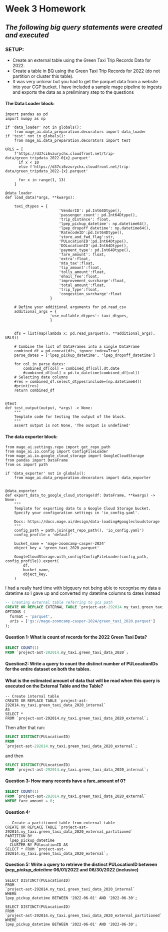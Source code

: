 # Week 3 Homework
## _The following big query statements were created and executed_

### SETUP:
 - Create an external table using the Green Taxi Trip Records Data for 2022.
 - Create a table in BQ using the Green Taxi Trip Records for 2022 (do not partition or cluster this table).
 - It was very unlcear but you had to get the parquet data from a website into your CGP bucket. I have included a sample mage pipeline to ingests and exports the data as a preliminary step to the questions

#### The Data Loader block:
```
import pandas as pd
import numpy as np

if 'data_loader' not in globals():
    from mage_ai.data_preparation.decorators import data_loader
if 'test' not in globals():
    from mage_ai.data_preparation.decorators import test

URLS = [
    f'https://d37ci6vzurychx.cloudfront.net/trip-data/green_tripdata_2022-0{x}.parquet'
      if x < 10 
      else f'https://d37ci6vzurychx.cloudfront.net/trip-data/green_tripdata_2022-{x}.parquet'
      
      for x in range(1, 13)
    ]

@data_loader
def load_data(*args, **kwargs):

    taxi_dtypes = {
                        'VendorID': pd.Int64Dtype(),
                        'passenger_count': pd.Int64Dtype(),
                        'trip_distance': float,
                        'lpep_pickup_datetime': np.datetime64(),
                        'lpep_dropoff_datetime': np.datetime64(),
                        'RatecodeID':pd.Int64Dtype(),
                        'store_and_fwd_flag':str,
                        'PULocationID':pd.Int64Dtype(),
                        'DOLocationID':pd.Int64Dtype(),
                        'payment_type': pd.Int64Dtype(),
                        'fare_amount': float,
                        'extra':float,
                        'mta_tax':float,
                        'tip_amount':float,
                        'tolls_amount':float,
                        'ehail_fee':float,
                        'improvement_surcharge':float,
                        'total_amount':float,
                        'trip_type':float,
                        'congestion_surcharge':float
                    }

    # Define your additional arguments for pd.read_csv
    additional_args = {
                    'use_nullable_dtypes': taxi_dtypes,
                    }


    dfs = list(map(lambda x: pd.read_parquet(x, **additional_args), URLS))

    # Combine the list of DataFrames into a single DataFrame
    combined_df = pd.concat(dfs, ignore_index=True)
    parse_dates = ['lpep_pickup_datetime', 'lpep_dropoff_datetime']

    for col in parse_dates:
        combined_df[col] = combined_df[col].dt.date
        #combined_df[col] = pd.to_datetime(combined_df[col])
    # Selecting date columns
    #res = combined_df.select_dtypes(include=[np.datetime64])
    #print(res)
    return combined_df


@test
def test_output(output, *args) -> None:
    """
    Template code for testing the output of the block.
    """
    assert output is not None, 'The output is undefined'

```

#### The data exporter block:
```
from mage_ai.settings.repo import get_repo_path
from mage_ai.io.config import ConfigFileLoader
from mage_ai.io.google_cloud_storage import GoogleCloudStorage
from pandas import DataFrame
from os import path

if 'data_exporter' not in globals():
    from mage_ai.data_preparation.decorators import data_exporter


@data_exporter
def export_data_to_google_cloud_storage(df: DataFrame, **kwargs) -> None:
    """
    Template for exporting data to a Google Cloud Storage bucket.
    Specify your configuration settings in 'io_config.yaml'.

    Docs: https://docs.mage.ai/design/data-loading#googlecloudstorage
    """
    config_path = path.join(get_repo_path(), 'io_config.yaml')
    config_profile = 'default'

    bucket_name = 'mage-zoomcamp-casper-2024'
    object_key = 'green_taxi_2020.parquet'

    GoogleCloudStorage.with_config(ConfigFileLoader(config_path, config_profile)).export(
        df,
        bucket_name,
        object_key,
    )

```


I had a really hard time with bigquery not being able to recognise my data a datetime so I gave up and converted my datetime columns to dates instead


```SQL
-- Creating external table referring to gcs path
CREATE OR REPLACE EXTERNAL TABLE `project-ast-292014.ny_taxi.green_taxi_data_2020_external`
OPTIONS (
  format = 'parquet',
  uris = ['gs://mage-zoomcamp-casper-2024/green_taxi_2020.parquet']
);

```

#### Question 1: What is count of records for the 2022 Green Taxi Data?
```SQL
SELECT COUNT(1) 
FROM `project-ast-292014.ny_taxi.green_taxi_data_2020`;
```

#### Question2: Write a query to count the distinct number of PULocationIDs for the entire dataset on both the tables.

#### What is the estimated amount of data that will be read when this query is executed on the External Table and the Table?

```
-- Create internal table
CREATE OR REPLACE TABLE `project-ast-292014.ny_taxi.green_taxi_data_2020_internal`
AS 
SELECT * 
FROM `project-ast-292014.ny_taxi.green_taxi_data_2020_external`;
```
Then after that run:

```SQL
SELECT DISTINCT(PULocationID) 
FROM 
`project-ast-292014.ny_taxi.green_taxi_data_2020_external`;
```

and then

```SQL
SELECT DISTINCT(PULocationID) 
FROM `project-ast-292014.ny_taxi.green_taxi_data_2020_internal`;
```

#### Question 3: How many records have a fare_amount of 0?

```SQL
SELECT COUNT(1) 
FROM `project-ast-292014.ny_taxi.green_taxi_data_2020_external`
WHERE fare_amount = 0;
```
#### Question 4:
```
-- Create a partitioned table from external table
CREATE OR REPLACE TABLE `project-ast-292014.ny_taxi.green_taxi_data_2020_external_partitioned`
PARTITION BY
  lpep_pickup_datetime
  CLUSTER BY PUlocationID AS
SELECT * FROM `project-ast-292014.ny_taxi.green_taxi_data_2020_external`;
```
#### Question 5: Write a query to retrieve the distinct PULocationID between _lpep_pickup_datetime_  06/01/2022 and 06/30/2022 (inclusive)

```
SELECT DISTINCT(PULocationID) 
FROM 
`project-ast-292014.ny_taxi.green_taxi_data_2020_internal`
WHERE 
lpep_pickup_datetime BETWEEN '2022-06-01' AND '2022-06-30';

SELECT DISTINCT(PULocationID) 
FROM 
`project-ast-292014.ny_taxi.green_taxi_data_2020_external_partitioned`
WHERE 
lpep_pickup_datetime BETWEEN '2022-06-01' AND '2022-06-30';
```